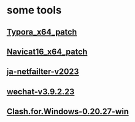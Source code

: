 # some tools

## [Typora_x64_patch](https://github.com/WMD001/gist/releases/tag/Typora_x64_patch)

## [Navicat16_x64_patch](https://github.com/WMD001/gist/releases/tag/Navicat16_x64_patch)

## [ja-netfailter-v2023](https://github.com/WMD001/gist/releases/tag/ja-netfailter-v2023)

## [wechat-v3.9.2.23](https://github.com/WMD001/gist/releases/tag/wechat-v3.9.2.23)

## [Clash.for.Windows-0.20.27-win](https://github.com/WMD001/gist/releases/tag/Clash.for.Windows-0.20.27-win)

